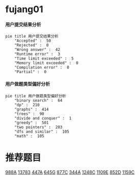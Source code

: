 # fujang01

<!-- tabs:start -->



#### **用户提交结果分析**

```mermaid
pie title 用户提交结果分析
    "Accepted" :  50
    "Rejected" :  0
    "Wrong answer" :  42
    "Runtime error" :  3
    "Time limit exceeded" :  5
    "Memory limit exceeded" :  0
    "Compilation error" :  0
    "Partial" :  0
```

#### **用户做题类型偏好分析**

```mermaid
pie title 用户做题类型偏好分析
    "binary search" :  64
    "dp" :  210
    "graphs" :  414
    "trees" :  90
    "divide and conquer" :  1
    "greedy" :  501
    "two pointers" :  283
    "dfs and similar" :  105
    "math" :  105
```



<!-- tabs:end -->
# 推荐题目
[988A](https://codeforces.com/contest/988/problem/A)
[13783](https://codeforces.com/contest/1378/problem/3)
[447A](https://codeforces.com/contest/447/problem/A)
[645G](https://codeforces.com/contest/645/problem/G)
[877C](https://codeforces.com/contest/877/problem/C)
[344A](https://codeforces.com/contest/344/problem/A)
[1248C](https://codeforces.com/contest/1248/problem/C)
[1109E](https://codeforces.com/contest/1109/problem/E)
[852D](https://codeforces.com/contest/852/problem/D)
[1159C](https://codeforces.com/contest/1159/problem/C)
